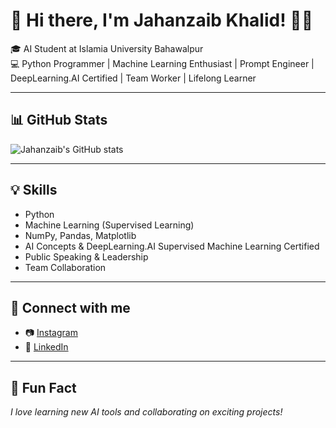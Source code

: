 # 👋 Hi there, I'm Jahanzaib Khalid! 👨‍💻

🎓 AI Student at Islamia University Bahawalpur  
💻 Python Programmer | Machine Learning Enthusiast | Prompt Engineer | DeepLearning.AI Certified | Team Worker | Lifelong Learner  

---

## 📊 GitHub Stats

![Jahanzaib's GitHub stats](https://github-readme-stats.vercel.app/api?username=jahanzaibshah234&show_icons=true&theme=radical)

---

## 💡 Skills

- Python  
- Machine Learning (Supervised Learning)  
- NumPy, Pandas, Matplotlib  
- AI Concepts & DeepLearning.AI Supervised Machine Learning Certified  
- Public Speaking & Leadership
- Team Collaboration 

---

## 📌 Connect with me

- 📷 [Instagram](https://www.instagram.com/jahanzaib__shah/)
- 💼 [LinkedIn](https://www.linkedin.com/in/jahanzaib-khalid/)

---

## 📢 Fun Fact

*I love learning new AI tools and collaborating on exciting projects!*

